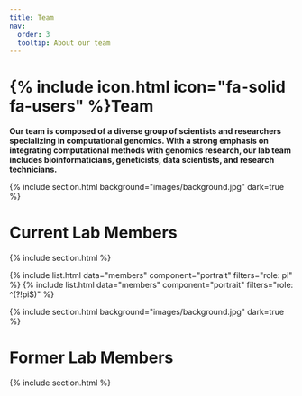 ```yaml
---
title: Team
nav:
  order: 3
  tooltip: About our team
---
```


# {% include icon.html icon="fa-solid fa-users" %}Team

**Our team is composed of a diverse group of scientists and researchers specializing in computational genomics. With a strong emphasis on integrating computational methods with genomics research, our lab team includes bioinformaticians, geneticists, data scientists, and research technicians.**


{% include section.html background="images/background.jpg" dark=true %}

# Current Lab Members

{% include section.html %}

{% include list.html data="members" component="portrait" filters="role: pi" %}
{% include list.html data="members" component="portrait" filters="role: ^(?!pi$)" %}

{% include section.html background="images/background.jpg" dark=true %}

# Former Lab Members

{% include section.html %}


